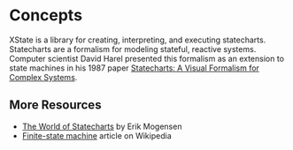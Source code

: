 # Concepts

XState is a library for creating, interpreting, and executing statecharts. Statecharts are a formalism for modeling stateful, reactive systems. Computer scientist David Harel presented this formalism as an extension to state machines in his 1987 paper [Statecharts: A Visual Formalism for Complex Systems](http://www.inf.ed.ac.uk/teaching/courses/seoc/2005_2006/resources/statecharts.pdf).

## More Resources

- [The World of Statecharts](https://statecharts.github.io/) by Erik Mogensen
- [Finite-state machine](https://en.wikipedia.org/wiki/Finite-state_machine) article on Wikipedia
